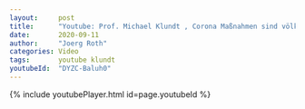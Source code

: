 ```yaml
---
layout:     post
title:      "Youtube: Prof. Michael Klundt , Corona Maßnahmen sind völkerrechts- und gesetzwidrige Kindeswohlgefährdung"
date:       2020-09-11
author:     "Joerg Roth"
categories: Video
tags:       youtube klundt
youtubeId:  "DYZC-Baluh0"
---
```

{% include youtubePlayer.html id=page.youtubeId %}
